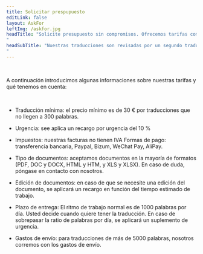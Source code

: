 ```yaml
---
title: Solicitar prespupuesto
editLink: false
layout: AskFor
leftImg: /askfor.jpg
headTitle: "Solicite presupuesto sin compromisos. Ofrecemos tarifas competitivas porque no somos intermediarios, habla directamente con nosotros, ahorre en tarifas y gane en calidad y tiempo.
"
headSubTitle: "Nuestras traducciones son revisadas por un segundo traductor, de esta forma nos aseguramos que podemos cumplir con los estándares de calidad.
"
---
```

<!-- # Solicitar prespupuesto -->
<!-- Presupuesto en 24 horas
Traducciones realizadas por profesionales
Siempre cumplimos plazos
Sin intermediarios
Servicio 7 días de la semana
Tarifas competitivas -->
<br />

A continuación introducimos algunas informaciones sobre nuestras tarifas y qué tenemos en cuenta:

<br />

- Traducción mínima: el precio mínimo es de 30 € por traducciones que no llegen a 300 palabras.

- Urgencia: see aplica un recargo por urgencia del 10 %

- Impuestos: nuestras facturas no tienen IVA
Formas de pago: transferencia bancaria, Paypal, Bizum, WeChat Pay, AliPay. 

- Tipo de documentos: aceptamos documentos en la mayoría de formatos (PDF, DOC y DOCX, HTML y HTM, y XLS y XLSX). En caso de duda, póngase en contacto con nosotros. 

- Edición de documentos: en caso de que se necesite una edición del documento, se aplicará un recargo en función del tiempo estimado de trabajo.

- Plazo de entrega: El ritmo de trabajo normal es de 1000 palabras por día. Usted decide cuando quiere tener la traducción. En caso de sobrepasar la ratio de palabras por día, se aplicará un suplemento de urgencia. 

- Gastos de envío: para traducciones de más de 5000 palabras, nosotros corremos con los gastos de envío.



<!-- - <v-icon icon="mdi mdi-check red" /> Presupuesto en 24 horas
- <v-icon icon="mdi mdi-check red" /> Traducciones realizadas por profesionales

- <v-icon icon="mdi mdi-check red" /> Siempre cumplimos plazos


- <v-icon icon="mdi mdi-check red" /> Sin intermediarios


- <v-icon icon="mdi mdi-check red" /> Servicio 7 días de la semana


- <v-icon icon="mdi mdi-check red" /> Tarifas competitivas
 -->

